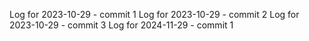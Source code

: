 Log for 2023-10-29 - commit 1
Log for 2023-10-29 - commit 2
Log for 2023-10-29 - commit 3
Log for 2024-11-29 - commit 1
